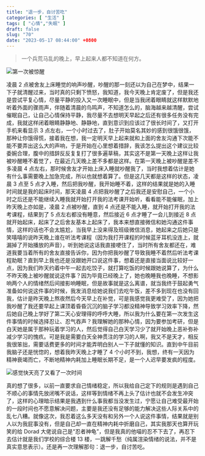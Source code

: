 ```yaml
---
title: "退一步，自讨苦吃"
categories: [ "生活" ]
tags: [ "心情","失眠" ]
draft: false
slug: "70"
date: "2023-05-17 08:44:00" +0800
---
```




> 一个兵荒马乱的晚上，早上起来人都不知道在何方。

![第一次被惊醒](https://blog.wangyunzi.com/2023/f275307018ebb1b8819588d8ac85cdff.jpg)

凌晨 2 点被舍友上床睡觉的响声吵醒，吵醒的那一刻还以为自己在梦中，结果一下子就清醒过来，当时真的只剩下愤怒，我知道，我今天晚上肯定废了，但是我还是尝试平复心情，尽量平静的投入又一次睡眠中，但是当我闭着眼睛就这样默默地听着外面的骤雨声，伴随着清晨的鸟鸣声，不知道怎么的，脑海越来越清醒，尝试催眠自己，让自己心情保持平静，我尽量不去想明天早起之后还有很多任务没有完成，我就这样闭着眼睛静静地、静静地，直到意识到应该过了很长时间了，又打开手机来看显示 3 点左右，一个小时过去了，肚子开始莫名其妙的感到很饿很饿，那种让你饿得慌，接着我在想，我一定明天早上起来就和上面的舍友沟通下次能不能不要弄出这么大的声响，于是开始在心里想着措辞，我该怎么提出这个建议比较委婉合理，腹中的措辞反反复复打了很多遍草稿，其实这不是第一天晚上这样让我被吵醒睡不着觉了，在最近几天晚上差不多都是这样。在第一天晚上被吵醒是差不多凌晨 4 点左右，那时候舍友才开始上床入睡就吵醒我了，当时我想着估计是她有什么事需要晚上加急完成，所以也就想着算了。但是这几天都是这样的状态，凌晨 3 点至 5 点才入睡，然后把我吵醒，我开始睡不着，这样的结果就是她的入睡时间就是我的起床时间，那天凌晨 4 点把我吵醒了之后我还是安慰自己，一个小时之后还是不能继续入睡我就开始打开我的法考课开始听，看看能不能催眠，加上昨天晚上亦如是，凌晨 2 点被吵醒，直到 4 点还是不能入睡，就开始打开我的法考课程，结果到了 5 点左右都没有睡意，然后接近 6 点才睡了一会儿到接近 8 点就开始起床，起床了之后舍友基本上起床了，我本来想直接微信和她沟通这件事情，这样的话也不会太尴尬，当我早上没来得及班级微信消息，她起来之后她只是笑嘻嘻的说昨天晚上谁在听法考课程（因为我打开课程的时候蓝牙耳机没连上，就漏掉了开始播放的声音），听到她说这话我直接哽住了，当时所有舍友都还在，难道我要当着所有的舍友直接告诉你，因为你把我吵醒了导致我睡不着然后听法考课程助眠？直到早上我也还是没跟她开口说这件事，想着还是直接当面说比较好一点，因为我们昨天约着中午一起去吃饺子，就打算吃饭的时候跟她说算了，为什么不昨天晚上被吵醒就说这件事？因为毕竟已经晚上了，她也晚睡我也晚睡，不想影响两个人的情绪然后间接影响睡眠，但是故事就是这么离谱，就当我终于鼓起勇气准备如何说这件事的时候，我发消息给她说我们去吃午饭，差不多到现在也没有回我，估计是昨天晚上熬夜然后今天早上在补觉，可是我感觉我更难受了，因为她把我吵醒了我还要早起上课顶着昏昏沉沉的脑子学习都没精神导致学习效率下降，然后她自己晚上学好了第二天心安理得的呼呼大睡，所以我为什么要在第一次发生这件事情的时候选择忍让、忍气吞声？我理解她的那种心情，因为要参加考研，但是白天她是属于那种玩着学习的人，然后觉得自己白天学习少了就开始晚上恶补弥补减少学习的愧疚。可是我是需要白天全神贯注的学习的人啊，我又不是天才，相反我很笨拙，需要话费更多的时间才能弄明白别人一下子就懂的知识。直到中午目前我脑子还是恍惚的，想着我昨天晚上才睡了 4 个小时不到，我想，终有一天因为精神衰竭而亡，不断地精神内耗加上睡眠长期不足，是一个人迟早要发疯的程度。

![感觉快天亮了又看了一次时间](https://blog.wangyunzi.com/2023/388cb0ed51d8b4b43b812644994f3630.jpg)

真的想了很多，以前一直要求自己情绪稳定，所以我给自己定下的规则是遇到自己不顺心的事情先放闭嘴不说话，这样等到情绪不再上头了估计也就不会发生冲突了，这样的心理暗示结果是我遇到什么事我都当没发生过，宁愿让自己难受最开始的一段时间也不愿意解决问题，主要是我还没有足够的能力解决这些人际关系中的乱七八糟。就像这次，我忍着这么多天没有和另外一个人说这件事情，结果就是别人以为我屁事没有，但是自己却一直在精神内耗中折磨自己，其实我那天也算开玩笑的给 Dorad 大佬说自己是“忍者神龟”，但是我真的他喵的忍不下去了，再忍下去估计就是我们学校的综合楼 13 楼，一跳解千愁（纯属渲染情绪的说法，并不是真实意思表示）。还是再一次理解那句：退一步，自讨苦吃。
